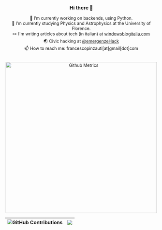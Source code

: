 

<div align="center">
  
   ### Hi there 👋

 🌱 I’m currently working on backends, using Python. <br>
 🔭 I’m currently studying Physics and Astrophysics at the University of Florence. <br>
 ✏️ I'm writing articles about tech (in italian) at  [windowsblogitalia.com](https://windowsblogitalia.com) <br>
 🌏 Civic hacking at [@emergenzeHack](https://github.com/emergenzeHack) <br>
 📫 How to reach me: francescopinzauti[at]gmail[dot]com <br>
  
<p align="center">
<br>
<img width="500" src="https://metrics.lecoq.io/Pinzauti" alt="Github Metrics">
<br>
</p>

|![GitHub Contributions](https://github-readme-stats.vercel.app/api?username=Pinzauti&show_icons=true&title_color=fff&icon_color=79ff97&text_color=9f9f9f&bg_color=151515)|![](https://github-readme-stats.vercel.app/api/top-langs/?username=Pinzauti&layout=compact&theme=tokyonight&langs_count=10)|
|-|-|
  
</div>
